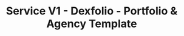 ---
layout: "service"
title: "Service V1 - Dexfolio - Portfolio & Agency Template"
permalink: /post/

############################ Services ##################################
service:
  title: "What we do"
  description: "We create progress by designing and developing digital experiences."
  services:
    - title: "Digital Products"
      description: "We shape your business idea into a product that is ablt to achieve defined goals."
      image: "/assets/images/service/service_img_4.jpg"
    - title: "Custom Software"
      description: "Building software that serves your unique business processes and solves specific."
      image: "/assets/images/service/service_img_5.jpg"
    - title: "Mobile Applications"
      description: "Making your customers and employees what to keep your business close to them."
      image: "/assets/images/service/service_img_6.jpg"
    - title: "Advanced Websites"
      description: "Creating Amazing-Looking and responsive platforms that evolve your experience."
      image: "/assets/images/service/service_img_7.jpg"
    - title: "Interactive Installations"
      description: "Connecting your user’s online and offline touch applications physical installations."
      image: "/assets/images/service/service_img_8.jpg"


############################ Services section 2 ##################################
expert:
  title: "Our expertise"
  description: "Making changes in your life is great and it is the way we grow and develop as people change is a constant."
  experts:
    - title: "Strategy"
      description: "The first people youll meet are our business technology experts."
      image: "/assets/images/service/service_img_1.jpg"
    - title: "Product Design"
      description: "In this stage, we translate the strategic basis of the project."
      image: "/assets/images/service/service_img_2.jpg"
    - title: "Development"
      description: "Our code crafters are included in the project from the beginning."
      image: "/assets/images/service/service_img_3.jpg"

############################ Testimonial ##################################
testimonial:
  title: "Client"
  title_2: "Testimonials"
  testmoniols:
    - image: "/assets/images/meta/thumbnail_13.png"
      text: " &#34;Autoresponders have you tried. Really using them. How do know how many people opened your message&#34;"
      name: "Jonathan Martin"
      position: "Manager at Google Inc."
    - image: "/assets/images/meta/thumbnail_14.png"
      text: " &#34;Autoresponders have you tried. Really using them. How do know how many people opened your message&#34;"
      name: "Jonathan Martin"
      position: "Manager at Google Inc."
    - image: "/assets/images/meta/thumbnail_13.png"
      text: " &#34;Autoresponders have you tried. Really using them. How do know how many people opened your message&#34;"
      name: "Jonathan Martin"
      position: "Manager at Google Inc."
    - image: "/assets/images/meta/thumbnail_14.png"
      text: " &#34;Autoresponders have you tried. Really using them. How do know how many people opened your message&#34;"
      name: "Jonathan Martin"
      position: "Manager at Google Inc."

############################ Client ##################################
client:
  - name: "image_not_found"
    image: "/assets/images/client/client_logo_6.png"
  - name: "image_not_found"
    image: "/assets/images/client/client_logo_7.png"
  - name: "image_not_found"
    image: "/assets/images/client/client_logo_8.png"
  - name: "image_not_found"
    image: "/assets/images/client/client_logo_9.png"
  - name: "image_not_found"
    image: "/assets/images/client/client_logo_10.png"

---